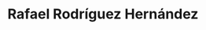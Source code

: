 ---
# Display name
title: Rafael Rodríguez Hernández

# Full name (for SEO)
first_name: Rafael
last_name: Rodríguez Hernández

# Username (this should match the folder name)
authors:
  - RRH

user_groups:
  - Former Members
---